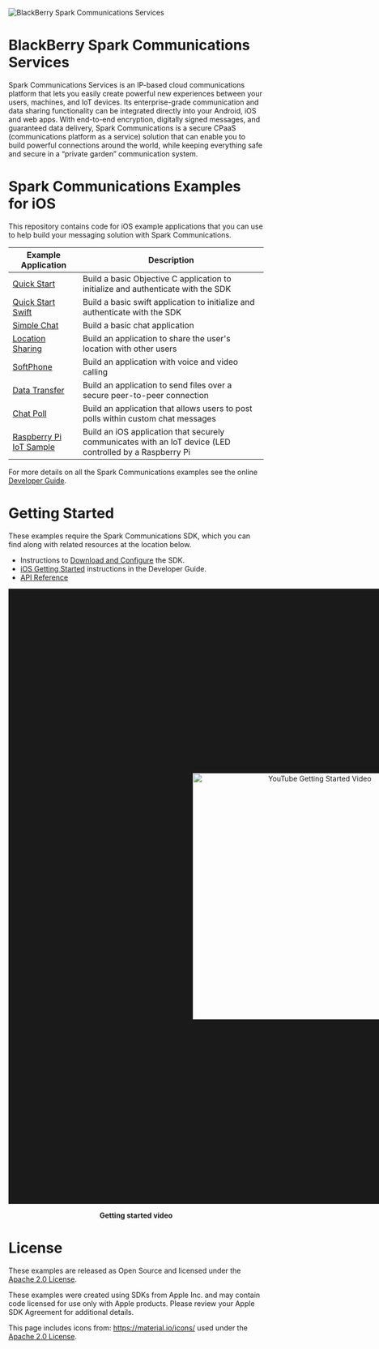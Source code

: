 ![BlackBerry Spark Communications Services](https://developer.blackberry.com/files/bbm-enterprise/documents/guide/resources/images/bnr-bbm-enterprise-sdk-title.png)

# BlackBerry Spark Communications Services
Spark Communications Services is an IP-based cloud communications platform that lets
you easily create powerful new experiences between your users, machines, and IoT
devices. Its enterprise-grade communication and data sharing functionality can
be integrated directly into your Android, iOS and web apps.
With end-to-end encryption, digitally signed messages, and guaranteed data
delivery, Spark Communications is a secure CPaaS (communications platform as a
service) solution that can enable you to build powerful connections
around the world, while keeping everything safe and secure in a
“private garden” communication system.

# Spark Communications Examples for iOS

This repository contains code for iOS example applications that you can use to
help build your messaging solution with Spark Communications.

| Example Application                      | Description                              |
| ---------------------------------------- | ---------------------------------------- |
| [Quick Start](QuickStart/README.md)      | Build a basic Objective C application to initialize and authenticate with the SDK | 
| [Quick Start Swift](QuickStartSwift/README.md)     | Build a basic swift application to initialize and authenticate with the SDK | 
| [Simple Chat](SimpleChat/README.md) | Build a basic chat application |
| [Location Sharing](LocationSharing/README.md) | Build an application to share the user's location with other users|
| [SoftPhone](SoftPhone/README.md) | 	Build an application with voice and video calling|
| [Data Transfer](DataTransfer/README.md) | Build an application to send files over a secure peer-to-peer connection|
| [Chat Poll](ChatPoll/README.md) | Build an application that allows users to post polls within custom chat messages|
| [Raspberry Pi IoT Sample](RaspberryPi_IoTSample/README.md) |Build an iOS application that securely communicates with an IoT device (LED controlled by a Raspberry Pi |

For more details on all the Spark Communications examples see the online [Developer Guide](https://developer.blackberry.com/files/bbm-enterprise/documents/guide/html/examples.html).

# Getting Started

These examples require the Spark Communications SDK, which you can find along with related resources at the location below.

* Instructions to
[Download and Configure](https://developer.blackberry.com/files/bbm-enterprise/documents/guide/html/gettingStarted.html)
the SDK.
* [iOS Getting Started](https://developer.blackberry.com/files/bbm-enterprise/documents/guide/html/gettingStarted-ios.html)
instructions in the Developer Guide.
* [API Reference](https://developer.blackberry.com/files/bbm-enterprise/documents/guide/reference/ios/index.html)

<p align="center">
    <a href="https://youtu.be/tDfXsifzPA4"
      target="_blank"><img src="QuickStart/screenShots/bbme-sdk-ios-getting-started.jpg" 
      alt="YouTube Getting Started Video" width="486" height="" border="364"/></a>
</p>
<p align="center">
 <b>Getting started video</b>
</p>

# License

These examples are released as Open Source and licensed under the [Apache 2.0 License](http://www.apache.org/licenses/LICENSE-2.0.html).

These examples were created using SDKs from Apple Inc. and may contain code licensed for use only with Apple products. 
Please review your Apple SDK Agreement for additional details.

This page includes icons from: https://material.io/icons/ used under the [Apache 2.0 License](http://www.apache.org/licenses/LICENSE-2.0.html).
